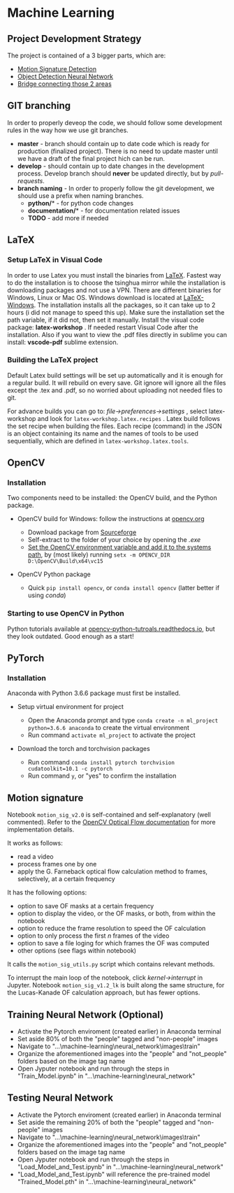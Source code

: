 # Machine Learning

## Project Development Strategy
The project is contained of a 3 bigger parts, which are:
-  [Motion Signature Detection](documentation/project/MOTION_SIGNATURE_DETECTION.md)
- [Object Detection Neural Network](documentation/project/OBJECT_DETECTION_NN.md)
- [Bridge connecting those 2 areas](documentation/project/CONNECTING_BRIDGE.md)

## GIT branching
In order to properly deveop the code, we should follow some development rules in the way how we use git branches.

- **master** - branch should contain up to date code which is ready for production (finalized project). There is no need to update master until we have a draft of the final project hich can be run.
- **develop** - should contain up to date changes in the development process. Develop branch should **never** be updated directly, but by *pull-requests*.
- **branch naming** - In order to properly follow the git development, we should use a prefix when naming branches.
	- **python/*** - for python code changes
	- **documentation/*** - for documentation related issues
	- **TODO** - add more if needed

## LaTeX

### Setup LaTeX in Visual Code
In order to use Latex you must install the binaries from [LaTeX](https://www.tug.org/texlive/). Fastest way to do the installation is to choose the tsinghua mirror while the installation is downloading packages and not use a VPN.
There are different binaries for Windows, Linux or Mac OS. Windows download is located at [LaTeX-Windows](https://www.tug.org/texlive/acquire-netinstall.html). 
The installation installs all the packages, so it can take up to 2 hours (i did not manage to speed this up).
Make sure the installation set the path variable, if it did not, then set it manually. 
Install the visual code package: **latex-workshop** . If needed restart Visual Code after the installation. Also if you want to view the .pdf files directly in sublime you can install: **vscode-pdf** sublime extension.

### Building the LaTeX project
Default Latex build settings will be set up automatically and it is enough for a regular build. It will rebuild on every save. Git ignore will ignore all the files except the .tex and .pdf, so no worried about uploading not needed files to git.

For advance builds you can go to: *file->preferences->settings* , select latex-workshop and look for `latex-workshop.latex.recipes` . 
Latex build follows the set recipe when building the files. Each recipe (command) in the JSON is an object containing its name and the names of tools to be used sequentially, which are defined in `latex-workshop.latex.tools`.

## OpenCV

### Installation

Two components need to be installed: the OpenCV build, and the Python package.

- OpenCV build for Windows: follow the instructions at [opencv.org](https://docs.opencv.org/master/d3/d52/tutorial_windows_install.html)
	- Download package from [Sourceforge](http://sourceforge.net/projects/opencvlibrary/files/opencv-win/)
	- Self-extract to the folder of your choice by opening the _.exe_
	- [Set the OpenCV environment variable and add it to the systems path](https://docs.opencv.org/master/d3/d52/tutorial_windows_install.html#tutorial_windows_install_path), by (most likely) running `setx -m OPENCV_DIR D:\OpenCV\Build\x64\vc15`

- OpenCV Python package
	- Quick `pip install opencv`, or `conda install opencv` (latter better if using *conda*)
	
### Starting to use OpenCV in Python

Python tutorials available at [opencv-python-tutroals.readthedocs.io](https://opencv-python-tutroals.readthedocs.io/), but they look outdated. Good enough as a start!

## PyTorch

### Installation

Anaconda with Python 3.6.6 package must first be installed.

- Setup virtual environment for project
	- Open the Anaconda prompt and type `conda create -n ml_project python=3.6.6 anaconda` to create the virtual environment
	- Run command `activate ml_project` to activate the project
	
- Download the torch and torchvision packages
	- Run command `conda install pytorch torchvision cudatoolkit=10.1 -c pytorch`
	- Run command `y`, or "yes" to confirm the installation

## Motion signature

Notebook `motion_sig_v2.0` is self-contained and self-explanatory (well commented). Refer to the [OpenCV Optical Flow documentation](https://opencv-python-tutroals.readthedocs.io/en/latest/py_tutorials/py_video/py_lucas_kanade/py_lucas_kanade.html#lucas-kanade) for more implementation details.

It works as follows:
- read a video
- process frames one by one
- apply the G. Farneback optical flow calculation method to frames, selectively, at a certain frequency

It has the following options:
- option to save OF masks at a certain frequency
- option to display the video, or the OF masks, or both, from within the notebook
- option to reduce the frame resolution to speed the OF calculation
- option to only process the first _n_ frames of the video
- option to save a file loging for which frames the OF was computed
- other options (see flags within notebook)

It calls the `motion_sig_utils.py` script which contains relevant methods.

To interrupt the main loop of the notebook, click *kernel->interrupt* in Jupyter.
Notebook `motion_sig_v1.2_lk` is built along the same structure, for the Lucas-Kanade OF calculation approach, but has fewer options.

## Training Neural Network (Optional)
- Activate the Pytorch enviroment (created earlier) in Anaconda terminal
- Set aside 80% of both the "people" tagged and "non-people" images
- Navigate to "...\machine-learning\neural_network\images\train"
- Organize the aforementioned images into the "people" and "not_people" folders based on the image tag name
- Open Jyputer notebook and run through the steps in "Train_Model.ipynb" in "...\machine-learning\neural_network"

## Testing Neural Network
- Activate the Pytorch enviroment (created earlier) in Anaconda terminal
- Set aside the remaining 20% of both the "people" tagged and "non-people" images
- Navigate to "...\machine-learning\neural_network\images\train"
- Organize the aforementioned images into the "people" and "not_people" folders based on the image tag name
- Open Jyputer notebook and run through the steps in "Load_Model_and_Test.ipynb" in "...\machine-learning\neural_network"
- "Load_Model_and_Test.ipynb" will reference the pre-trained model "Trained_Model.pth" in "...\machine-learning\neural_network"
